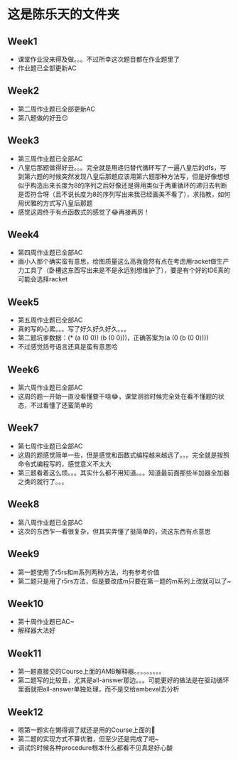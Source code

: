 # 这是陈乐天的文件夹
## Week1
- 课堂作业没来得及做。。。不过所幸这次题目都在作业题里了
- 作业题已全部更新AC

## Week2
- 第二周作业题已全部更新AC
- 第八题做的好丑😔

## Week3
- 第三周作业题已全部AC
- 八皇后那题做得好丑。。。完全就是用递归替代循环写了一遍八皇后的dfs，写到第六题的时候突然发现八皇后那题应该用第六题那种方法写，但是好像想想似乎构造出来长度为8的序列之后好像还是得用类似于两重循环的递归去判断是否符合呀（且不说长度为8的序列写出来我已经画美不看了），求指教，如何用优雅的方式写八皇后那题
- 感觉这周终于有点函数式的感觉了😂再接再厉！

## Week4
- 第四周作业题已全部AC
- 画小人那个确实蛮有意思，绘图质量这么高我竟然有点在考虑用racket做生产力工具了（卧槽这东西写出来是不是永远别想维护了），要是有个好的IDE真的可能会选择racket

## Week5
- 第五周作业题已全部AC
- 真的写的心累。。。写了好久好久好久。。。
- 第二题坑爹数据：(* (a (0 0)) (b (0 0)))，正确答案为(a (0 (b (0 0))))
- 不过感觉括号语言还真是蛮有意思哈

## Week6
- 第六周作业题已全部AC
- 这周的题一开始一直没看懂要干啥😂，课堂测验时候完全处在看不懂题的状态，不过看懂了还蛮简单的

## Week7
- 第七周作业题已全部AC
- 这周的题感觉简单一些，但是感觉和函数式编程越来越远了。。。完全就是按照命令式编程写的，感觉意义不太大
- 第三题看着这么烦。。。其实什么都不用知道。。。知道最前面那些半加器全加器之类的就行了。。。

## Week8
- 第八周作业题已全部AC
- 这次的东西乍一看很复杂，但其实弄懂了挺简单的，流这东西有点意思

## Week9
- 第一题使用了r5rs和m系列两种方法，均有参考价值
- 第二题只是用了r5rs方法，但是要改成m只要在第一题的m系列上改就可以了~

## Week10
- 第十周作业题已AC~
- 解释器大法好

## Week11
- 第一题直接交的Course上面的AMB解释器。。。。。。。。。
- 第二题写的比较丑，尤其是all-answer那边。。。可能更好的做法是在驱动循环里面就把all-answer单独处理，而不是交给ambeval去分析

## Week12
- 嗯第一题实在懒得调了就还是用的Course上面的🙈
- 第二题的实现方式不算优雅，但至少还是完成了吧~
- 调试的时候各种procedure根本什么都看不见真是好心酸


